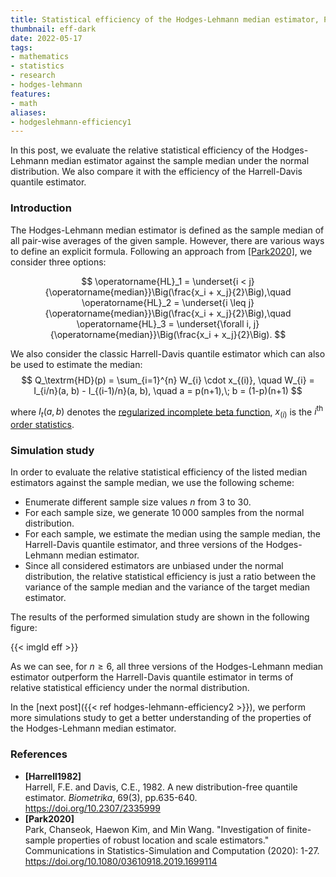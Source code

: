 ```yaml
---
title: Statistical efficiency of the Hodges-Lehmann median estimator, Part 1
thumbnail: eff-dark
date: 2022-05-17
tags:
- mathematics
- statistics
- research
- hodges-lehmann
features:
- math
aliases:
- hodgeslehmann-efficiency1
---
```


In this post, we evaluate the relative statistical efficiency of the Hodges-Lehmann median estimator
  against the sample median under the normal distribution.
We also compare it with the efficiency of the Harrell-Davis quantile estimator.

<!--more-->

### Introduction

The Hodges-Lehmann median estimator is defined as the sample median of all pair-wise averages of the given sample.
However, there are various ways to define an explicit formula.
Following an approach from [[Park2020]](#Park2020), we consider three options:

$$
\operatorname{HL}_1 = \underset{i < j}{\operatorname{median}}\Big(\frac{x_i + x_j}{2}\Big),\quad
\operatorname{HL}_2 = \underset{i \leq j}{\operatorname{median}}\Big(\frac{x_i + x_j}{2}\Big),\quad
\operatorname{HL}_3 = \underset{\forall i, j}{\operatorname{median}}\Big(\frac{x_i + x_j}{2}\Big).
$$

We also consider the classic Harrell-Davis quantile estimator which can also be used to estimate the median:
$$
Q_\textrm{HD}(p) = \sum_{i=1}^{n} W_{i} \cdot x_{(i)}, \quad
W_{i} = I_{i/n}(a, b) - I_{(i-1)/n}(a, b), \quad
a = p(n+1),\; b = (1-p)(n+1)
$$

where
  $I_t(a, b)$ denotes the [regularized incomplete beta function](https://en.wikipedia.org/wiki/Beta_function#Incomplete_beta_function),
  $x_{(i)}$ is the $i^\textrm{th}$ [order statistics](https://en.wikipedia.org/wiki/Order_statistic).

### Simulation study

In order to evaluate the relative statistical efficiency of the listed median estimators against the sample median,
  we use the following scheme:

* Enumerate different sample size values $n$ from $3$ to $30$.
* For each sample size, we generate $10\,000$ samples from the normal distribution.
* For each sample, we estimate the median using the sample median,
    the Harrell-Davis quantile estimator, and
    three versions of the Hodges-Lehmann median estimator.
* Since all considered estimators are unbiased under the normal distribution,
    the relative statistical efficiency is just a ratio between
    the variance of the sample median and
    the variance of the target median estimator.

The results of the performed simulation study are shown in the following figure:

{{< imgld eff >}}

As we can see, for $n\geq 6$, all three versions of the Hodges-Lehmann median estimator
  outperform the Harrell-Davis quantile estimator in terms of relative statistical efficiency
  under the normal distribution.

In the [next post]({{< ref hodges-lehmann-efficiency2 >}}), we perform more simulations study to get a better understanding of the properties
  of the Hodges-Lehmann median estimator.

### References

* <b id=Harrell1982>[Harrell1982]</b>  
  Harrell, F.E. and Davis, C.E., 1982. A new distribution-free quantile estimator.
  *Biometrika*, 69(3), pp.635-640.  
  https://doi.org/10.2307/2335999 
* <b id="Park2020">[Park2020]</b>  
  Park, Chanseok, Haewon Kim, and Min Wang.
  "Investigation of finite-sample properties of robust location and scale estimators."
  Communications in Statistics-Simulation and Computation (2020): 1-27.  
  https://doi.org/10.1080/03610918.2019.1699114
